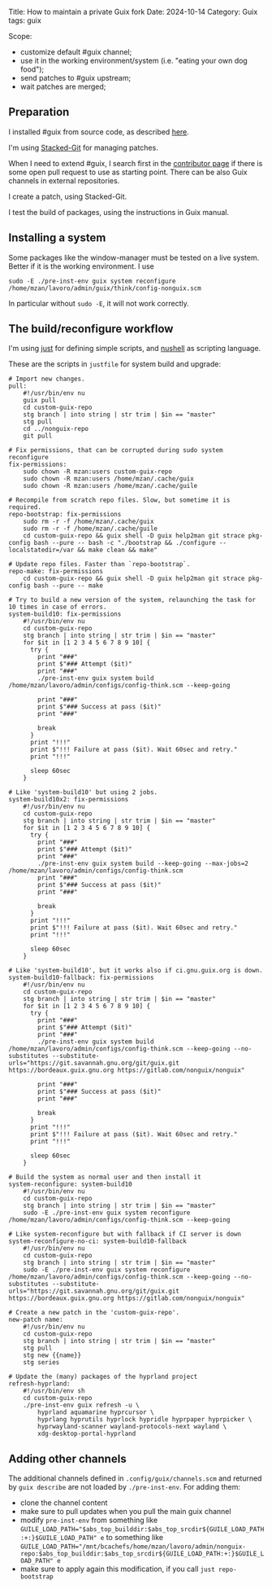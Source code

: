 Title: How to maintain a private Guix fork
Date: 2024-10-14
Category: Guix
tags: guix

Scope:

- customize default #guix channel;
- use it in the working environment/system (i.e. "eating your own dog food");
- send patches to #guix upstream;
- wait patches are merged;

## Preparation

I installed #guix from source code, as described [here](https://guix.gnu.org/manual/devel/en/html_node/Contributing.html).

I'm using [Stacked-Git](https://stacked-git.github.io/) for managing patches. 

When I need to extend #guix, I search first in the [contributor page](https://issues.guix.gnu.org/) if there is some open pull request to use as starting point. There can be also Guix channels in external repositories.

I create a patch, using Stacked-Git.

I test the build of packages, using the instructions in Guix manual.

## Installing a system

Some packages like the window-manager must be tested on a live system. Better if it is the working environment. I use

```
sudo -E ./pre-inst-env guix system reconfigure /home/mzan/lavoro/admin/guix/think/config-nonguix.scm
```

In particular without `sudo -E`, it will not work correctly.

## The build/reconfigure workflow

I'm using [just](https://github.com/casey/just) for defining simple scripts, and [nushell](https://www.nushell.sh/) as scripting language. 

These are the scripts in `justfile` for system build and upgrade:

```
# Import new changes.
pull:
    #!/usr/bin/env nu
    guix pull
    cd custom-guix-repo
    stg branch | into string | str trim | $in == "master"
    stg pull
    cd ../nonguix-repo
    git pull

# Fix permissions, that can be corrupted during sudo system reconfigure
fix-permissions:
    sudo chown -R mzan:users custom-guix-repo
    sudo chown -R mzan:users /home/mzan/.cache/guix
    sudo chown -R mzan:users /home/mzan/.cache/guile

# Recompile from scratch repo files. Slow, but sometime it is required.
repo-bootstrap: fix-permissions
    sudo rm -r -f /home/mzan/.cache/guix
    sudo rm -r -f /home/mzan/.cache/guile
    cd custom-guix-repo && guix shell -D guix help2man git strace pkg-config bash --pure -- bash -c "./bootstrap && ./configure --localstatedir=/var && make clean && make"

# Update repo files. Faster than `repo-bootstrap`.
repo-make: fix-permissions
    cd custom-guix-repo && guix shell -D guix help2man git strace pkg-config bash --pure -- make

# Try to build a new version of the system, relaunching the task for 10 times in case of errors.
system-build10: fix-permissions
    #!/usr/bin/env nu
    cd custom-guix-repo
    stg branch | into string | str trim | $in == "master"
    for $it in [1 2 3 4 5 6 7 8 9 10] {
      try {
        print "###"
        print $"### Attempt ($it)"
        print "###"
        ./pre-inst-env guix system build /home/mzan/lavoro/admin/configs/config-think.scm --keep-going

        print "###"
        print $"### Success at pass ($it)"
        print "###"

        break
      }
      print "!!!"
      print $"!!! Failure at pass ($it). Wait 60sec and retry."
      print "!!!"

      sleep 60sec
    }

# Like 'system-build10' but using 2 jobs.
system-build10x2: fix-permissions
    #!/usr/bin/env nu
    cd custom-guix-repo
    stg branch | into string | str trim | $in == "master"
    for $it in [1 2 3 4 5 6 7 8 9 10] {
      try {
        print "###"
        print $"### Attempt ($it)"
        print "###"
        ./pre-inst-env guix system build --keep-going --max-jobs=2 /home/mzan/lavoro/admin/configs/config-think.scm
        print "###"
        print $"### Success at pass ($it)"
        print "###"

        break
      }
      print "!!!"
      print $"!!! Failure at pass ($it). Wait 60sec and retry."
      print "!!!"

      sleep 60sec
    }

# Like 'system-build10', but it works also if ci.gnu.guix.org is down.
system-build10-fallback: fix-permissions
    #!/usr/bin/env nu
    cd custom-guix-repo
    stg branch | into string | str trim | $in == "master"
    for $it in [1 2 3 4 5 6 7 8 9 10] {
      try {
        print "###"
        print $"### Attempt ($it)"
        print "###"
        ./pre-inst-env guix system build /home/mzan/lavoro/admin/configs/config-think.scm --keep-going --no-substitutes --substitute-urls="https://git.savannah.gnu.org/git/guix.git https://bordeaux.guix.gnu.org https://gitlab.com/nonguix/nonguix"

        print "###"
        print $"### Success at pass ($it)"
        print "###"

        break
      }
      print "!!!"
      print $"!!! Failure at pass ($it). Wait 60sec and retry."
      print "!!!"

      sleep 60sec
    }

# Build the system as normal user and then install it
system-reconfigure: system-build10
    #!/usr/bin/env nu
    cd custom-guix-repo
    stg branch | into string | str trim | $in == "master"
    sudo -E ./pre-inst-env guix system reconfigure /home/mzan/lavoro/admin/configs/config-think.scm --keep-going

# Like system-reconfigure but with fallback if CI server is down
system-reconfigure-no-ci: system-build10-fallback
    #!/usr/bin/env nu
    cd custom-guix-repo
    stg branch | into string | str trim | $in == "master"
    sudo -E ./pre-inst-env guix system reconfigure /home/mzan/lavoro/admin/configs/config-think.scm --keep-going --no-substitutes --substitute-urls="https://git.savannah.gnu.org/git/guix.git https://bordeaux.guix.gnu.org https://gitlab.com/nonguix/nonguix"

# Create a new patch in the 'custom-guix-repo'.
new-patch name:
    #!/usr/bin/env nu
    cd custom-guix-repo
    stg branch | into string | str trim | $in == "master"
    stg pull
    stg new {{name}}
    stg series

# Update the (many) packages of the hyprland project
refresh-hyprland:
    #!/usr/bin/env sh
    cd custom-guix-repo
    ./pre-inst-env guix refresh -u \
        hyprland aquamarine hyprcursor \
        hyprlang hyprutils hyprlock hypridle hyprpaper hyprpicker \
        hyprwayland-scanner wayland-protocols-next wayland \
        xdg-desktop-portal-hyprland
```

## Adding other channels

The additional channels defined in `.config/guix/channels.scm` and returned by `guix describe` are not loaded by `./pre-inst-env`. For adding them:

- clone the channel content
- make sure to pull updates when you pull the main guix channel
- modify `pre-inst-env` from something like `GUILE_LOAD_PATH="$abs_top_builddir:$abs_top_srcdir${GUILE_LOAD_PATH:+:}$GUILE_LOAD_PATH"
e` to something like `GUILE_LOAD_PATH="/mnt/bcachefs/home/mzan/lavoro/admin/nonguix-repo:$abs_top_builddir:$abs_top_srcdir${GUILE_LOAD_PATH:+:}$GUILE_LOAD_PATH"
e`
- make sure to apply again this modification, if you call `just repo-bootstrap`



